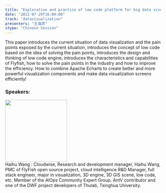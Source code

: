 ```yaml
---
title: "Exploration and practice of low code platform for big data visualization"
date: "2022-07-29T16:00:00"
track: "datavisualization"
presenters: "王海虎"
stype: "Chinese Session"
---
```

This paper introduces the current situation of data visualization and the pain points exposed by the current situation, introduces the concept of low code based on the idea of solving the pain points, introduces the design and thinking of low code engine, introduces the characteristics and capabilities of Flyfish, how to solve the pain points in the industry and how to improve the efficiency. How to combine Apache Echarts to create better and more powerful visualization components and make data visualization screens efficiently!
 ### Speakers: 
 <img src="images/speaker/1055.png" width="200" /><br>Haihu Wang : Cloudwise, Research and development manager, Haihu Wang, PMC of FlyFish open source project, cloud intelligence R&D Manager, full stack engineer, major in visualization, 3D engine, 3D GIS scene, low code, etc. Member of the AlOps Community Expert Group. AntV contributor and one of the DWF project developers of Thulab, Tsinghua University.

 
